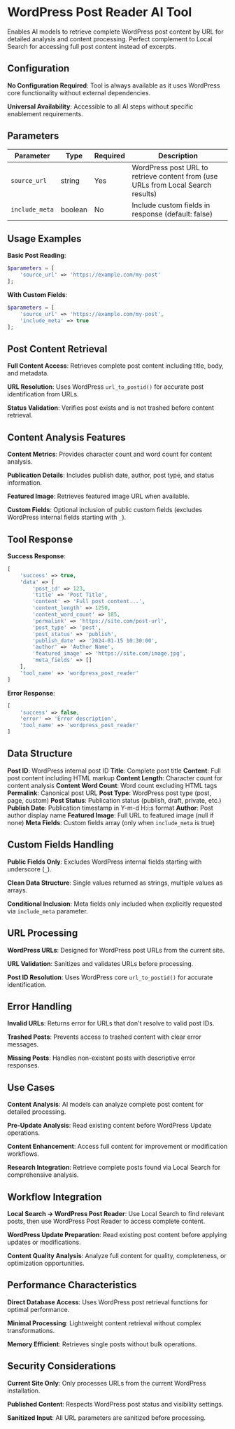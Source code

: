# WordPress Post Reader AI Tool

Enables AI models to retrieve complete WordPress post content by URL for detailed analysis and content processing. Perfect complement to Local Search for accessing full post content instead of excerpts.

## Configuration

**No Configuration Required**: Tool is always available as it uses WordPress core functionality without external dependencies.

**Universal Availability**: Accessible to all AI steps without specific enablement requirements.

## Parameters

| Parameter | Type | Required | Description |
|-----------|------|----------|-------------|
| `source_url` | string | Yes | WordPress post URL to retrieve content from (use URLs from Local Search results) |
| `include_meta` | boolean | No | Include custom fields in response (default: false) |

## Usage Examples

**Basic Post Reading**:
```php
$parameters = [
    'source_url' => 'https://example.com/my-post'
];
```

**With Custom Fields**:
```php
$parameters = [
    'source_url' => 'https://example.com/my-post',
    'include_meta' => true
];
```

## Post Content Retrieval

**Full Content Access**: Retrieves complete post content including title, body, and metadata.

**URL Resolution**: Uses WordPress `url_to_postid()` for accurate post identification from URLs.

**Status Validation**: Verifies post exists and is not trashed before content retrieval.

## Content Analysis Features

**Content Metrics**: Provides character count and word count for content analysis.

**Publication Details**: Includes publish date, author, post type, and status information.

**Featured Image**: Retrieves featured image URL when available.

**Custom Fields**: Optional inclusion of public custom fields (excludes WordPress internal fields starting with `_`).

## Tool Response

**Success Response**:
```php
[
    'success' => true,
    'data' => [
        'post_id' => 123,
        'title' => 'Post Title',
        'content' => 'Full post content...',
        'content_length' => 1250,
        'content_word_count' => 185,
        'permalink' => 'https://site.com/post-url',
        'post_type' => 'post',
        'post_status' => 'publish',
        'publish_date' => '2024-01-15 10:30:00',
        'author' => 'Author Name',
        'featured_image' => 'https://site.com/image.jpg',
        'meta_fields' => []
    ],
    'tool_name' => 'wordpress_post_reader'
]
```

**Error Response**:
```php
[
    'success' => false,
    'error' => 'Error description',
    'tool_name' => 'wordpress_post_reader'
]
```

## Data Structure

**Post ID**: WordPress internal post ID
**Title**: Complete post title
**Content**: Full post content including HTML markup
**Content Length**: Character count for content analysis
**Content Word Count**: Word count excluding HTML tags
**Permalink**: Canonical post URL
**Post Type**: WordPress post type (post, page, custom)
**Post Status**: Publication status (publish, draft, private, etc.)
**Publish Date**: Publication timestamp in Y-m-d H:i:s format
**Author**: Post author display name
**Featured Image**: Full URL to featured image (null if none)
**Meta Fields**: Custom fields array (only when `include_meta` is true)

## Custom Fields Handling

**Public Fields Only**: Excludes WordPress internal fields starting with underscore (`_`).

**Clean Data Structure**: Single values returned as strings, multiple values as arrays.

**Conditional Inclusion**: Meta fields only included when explicitly requested via `include_meta` parameter.

## URL Processing

**WordPress URLs**: Designed for WordPress post URLs from the current site.

**URL Validation**: Sanitizes and validates URLs before processing.

**Post ID Resolution**: Uses WordPress core `url_to_postid()` for accurate identification.

## Error Handling

**Invalid URLs**: Returns error for URLs that don't resolve to valid post IDs.

**Trashed Posts**: Prevents access to trashed content with clear error messages.

**Missing Posts**: Handles non-existent posts with descriptive error responses.

## Use Cases

**Content Analysis**: AI models can analyze complete post content for detailed processing.

**Pre-Update Analysis**: Read existing content before WordPress Update operations.

**Content Enhancement**: Access full content for improvement or modification workflows.

**Research Integration**: Retrieve complete posts found via Local Search for comprehensive analysis.

## Workflow Integration

**Local Search → WordPress Post Reader**: Use Local Search to find relevant posts, then use WordPress Post Reader to access complete content.

**WordPress Update Preparation**: Read existing post content before applying updates or modifications.

**Content Quality Analysis**: Analyze full content for quality, completeness, or optimization opportunities.

## Performance Characteristics

**Direct Database Access**: Uses WordPress post retrieval functions for optimal performance.

**Minimal Processing**: Lightweight content retrieval without complex transformations.

**Memory Efficient**: Retrieves single posts without bulk operations.

## Security Considerations

**Current Site Only**: Only processes URLs from the current WordPress installation.

**Published Content**: Respects WordPress post status and visibility settings.

**Sanitized Input**: All URL parameters are sanitized before processing.